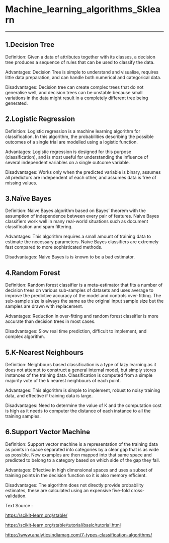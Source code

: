 # Machine_learning_algorithms_Sklearn
--------------------------------------

1.Decision Tree
----------------
Definition: Given a data of attributes together with its classes, a decision tree produces a sequence of rules that can be used to classify the data.

Advantages: Decision Tree is simple to understand and visualise, requires little data preparation, and can handle both numerical and categorical data.

Disadvantages: Decision tree can create complex trees that do not generalise well, and decision trees can be unstable because small variations in the data might result in a completely different tree being generated.

2.Logistic Regression
-----------------------
Definition: Logistic regression is a machine learning algorithm for classification. In this algorithm, the probabilities describing the possible outcomes of a single trial are modelled using a logistic function.

Advantages: Logistic regression is designed for this purpose (classification), and is most useful for understanding the influence of several independent variables on a single outcome variable.

Disadvantages: Works only when the predicted variable is binary, assumes all predictors are independent of each other, and assumes data is free of missing values.

3.Naïve Bayes
--------------
Definition: Naive Bayes algorithm based on Bayes’ theorem with the assumption of independence between every pair of features. Naive Bayes classifiers work well in many real-world situations such as document classification and spam filtering.

Advantages: This algorithm requires a small amount of training data to estimate the necessary parameters. Naive Bayes classifiers are extremely fast compared to more sophisticated methods.

Disadvantages: Naive Bayes is is known to be a bad estimator.

4.Random Forest
-----------------
Definition: Random forest classifier is a meta-estimator that fits a number of decision trees on various sub-samples of datasets and uses average to improve the predictive accuracy of the model and controls over-fitting. The sub-sample size is always the same as the original input sample size but the samples are drawn with replacement.

Advantages: Reduction in over-fitting and random forest classifier is more accurate than decision trees in most cases.

Disadvantages: Slow real time prediction, difficult to implement, and complex algorithm.

5.K-Nearest Neighbours
------------------------
Definition: Neighbours based classification is a type of lazy learning as it does not attempt to construct a general internal model, but simply stores instances of the training data. Classification is computed from a simple majority vote of the k nearest neighbours of each point.

Advantages: This algorithm is simple to implement, robust to noisy training data, and effective if training data is large.

Disadvantages: Need to determine the value of K and the computation cost is high as it needs to computer the distance of each instance to all the training samples.

6.Support Vector Machine
-------------------------
Definition: Support vector machine is a representation of the training data as points in space separated into categories by a clear gap that is as wide as possible. New examples are then mapped into that same space and predicted to belong to a category based on which side of the gap they fall.

Advantages: Effective in high dimensional spaces and uses a subset of training points in the decision function so it is also memory efficient.

Disadvantages: The algorithm does not directly provide probability estimates, these are calculated using an expensive five-fold cross-validation.


Text Source :

https://scikit-learn.org/stable/

https://scikit-learn.org/stable/tutorial/basic/tutorial.html

https://www.analyticsindiamag.com/7-types-classification-algorithms/
